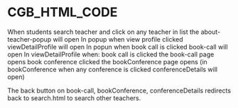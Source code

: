 # CGB_HTML_CODE
When students search teacher and click on any teacher in list the about-teacher-popup will open
In popup when view profile clicked viewDetailProfile will open
In popun when book call is clicked book-call will open
In viewDetailProfile when: 
    book call is clicked the book-call page opens
    book conference clicked the bookConference page opens (in bookConference when any conference is clicked conferenceDetails will open)

The back button on book-call, bookConference, conferenceDetails redirects back to search.html to search other teachers.